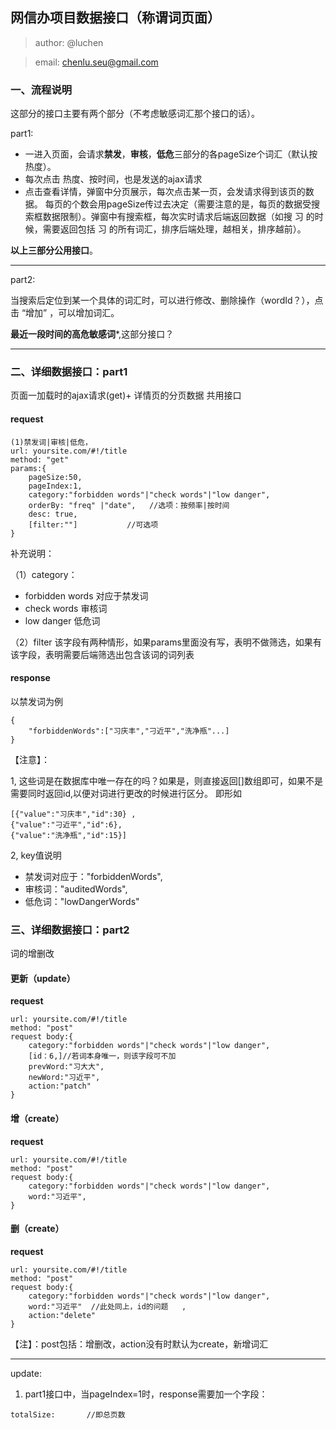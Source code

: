 ## 网信办项目数据接口（称谓词页面）

>author: @luchen

>email: chenlu.seu@gmail.com

### 一、流程说明
这部分的接口主要有两个部分（不考虑敏感词汇那个接口的话）。

part1:

- 一进入页面，会请求**禁发**，**审核**，**低危**三部分的各pageSize个词汇（默认按热度）。
- 每次点击 热度、按时间，也是发送的ajax请求
- 点击查看详情，弹窗中分页展示，每次点击某一页，会发请求得到该页的数据。
每页的个数会用pageSize传过去决定（需要注意的是，每页的数据受搜索框数据限制）。弹窗中有搜索框，每次实时请求后端返回数据（如搜 习 的时候，需要返回包括 习 的所有词汇，排序后端处理，越相关，排序越前）。

**以上三部分公用接口**。

---
part2:

当搜索后定位到某一个具体的词汇时，可以进行修改、删除操作（wordId？），点击 “增加” ，可以增加词汇。


**最近一段时间的高危敏感词***,这部分接口？

---

### 二、详细数据接口：part1
页面一加载时的ajax请求(get)+ 详情页的分页数据 共用接口

#### request
```
(1)禁发词|审核|低危，
url: yoursite.com/#!/title
method: "get"
params:{
    pageSize:50,
    pageIndex:1,
    category:"forbidden words"|"check words"|"low danger",
    orderBy: "freq" |"date",   //选项：按频率|按时间
    desc: true,
    [filter:""]           //可选项         
}
```
补充说明：

（1）category：

- forbidden words  对应于禁发词
- check words   审核词
- low danger 低危词

（2）filter
该字段有两种情形，如果params里面没有写，表明不做筛选，如果有该字段，表明需要后端筛选出包含该词的词列表

#### response
以禁发词为例
```
{
    "forbiddenWords":["习庆丰","刁近平","洗净瓶"...]
}
```
【注意】：

1, 这些词是在数据库中唯一存在的吗？如果是，则直接返回[]数组即可，如果不是需要同时返回id,以便对词进行更改的时候进行区分。
即形如
```
[{"value":"习庆丰","id":30} ,
{"value":"刁近平","id":6},
{"value":"洗净瓶","id":15}]
```

2, key值说明

- 禁发词对应于："forbiddenWords",
- 审核词："auditedWords",
- 低危词："lowDangerWords"

### 三、详细数据接口：part2

词的增删改

#### 更新（update）

**request**

```
url: yoursite.com/#!/title
method: "post"
request body:{
    category:"forbidden words"|"check words"|"low danger",
    [id：6,]//若词本身唯一，则该字段可不加
    prevWord:"习大大",
    newWord:"习近平", 
    action:"patch"  
}
```

#### 增（create）

**request**

```
url: yoursite.com/#!/title
method: "post"
request body:{
    category:"forbidden words"|"check words"|"low danger",
    word:"习近平",    
}
```

#### 删（create）

**request**

```
url: yoursite.com/#!/title
method: "post"
request body:{
    category:"forbidden words"|"check words"|"low danger",
    word:"习近平"  //此处同上，id的问题   ,
    action:"delete"
}
```

【注】：post包括：增删改，action没有时默认为create，新增词汇



---
update:
1. part1接口中，当pageIndex=1时，response需要加一个字段：
```
totalSize:       //即总页数
```




